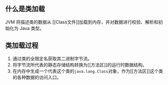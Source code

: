 ## 什么是类加载
JVM 将描述类的数据从 [[Class文件]]加载到内存，并对数据进行校验、解析和初始化为 Java 类型。

## 类加载过程
1. 通过类的全限定名获取其二进制字节流。
2. 将字节流所代表的静态存储结构转换为[[方法区]]的运行时数据结构。
3. 在内存中生成一个代表这个类的`java.lang.Class`对象，作为[[方法区]]这个类的各种数据的访问入口。

